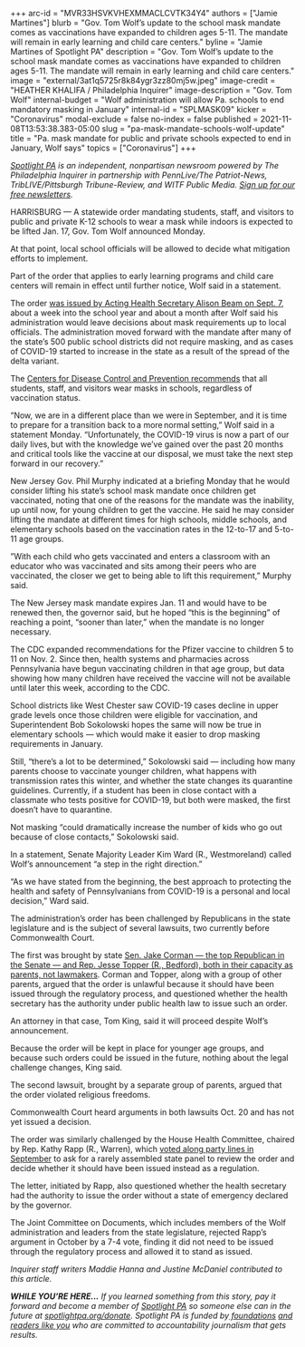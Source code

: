 +++
arc-id = "MVR33HSVKVHEXMMACLCVTK34Y4"
authors = ["Jamie Martines"]
blurb = "Gov. Tom Wolf’s update to the school mask mandate comes as vaccinations have expanded to children ages 5-11. The mandate will remain in early learning and child care centers."
byline = "Jamie Martines of Spotlight PA"
description = "Gov. Tom Wolf’s update to the school mask mandate comes as vaccinations have expanded to children ages 5-11. The mandate will remain in early learning and child care centers."
image = "external/3at1q5725r8k84ygr3zz80mj5w.jpeg"
image-credit = "HEATHER KHALIFA / Philadelphia Inquirer"
image-description = "Gov. Tom Wolf"
internal-budget = "Wolf administration will allow Pa. schools to end mandatory masking in January"
internal-id = "SPLMASK09"
kicker = "Coronavirus"
modal-exclude = false
no-index = false
published = 2021-11-08T13:53:38.383-05:00
slug = "pa-mask-mandate-schools-wolf-update"
title = "Pa. mask mandate for public and private schools expected to end in January, Wolf says"
topics = ["Coronavirus"]
+++

<a href="https://www.spotlightpa.org/"><i>Spotlight PA</i></a><i> is an independent, nonpartisan newsroom powered by The Philadelphia Inquirer in partnership with PennLive/The Patriot-News, TribLIVE/Pittsburgh Tribune-Review, and WITF Public Media. </i><a href="https://www.spotlightpa.org/newsletters"><i>Sign up for our free newsletters</i></a><i>.</i>

HARRISBURG — A statewide order mandating students, staff, and visitors to public and private K-12 schools to wear a mask while indoors is expected to be lifted Jan. 17, Gov. Tom Wolf announced Monday.

At that point, local school officials will be allowed to decide what mitigation efforts to implement.

Part of the order that applies to early learning programs and child care centers will remain in effect until further notice, Wolf said in a statement.

<script src="https://www.spotlightpa.org/embed.js" async></script><div data-spl-embed-version="1" data-spl-src="https://www.spotlightpa.org/embeds/newsletter/"></div>

The order <a href="https://www.spotlightpa.org/news/2021/08/pa-school-mask-mandate-tom-wolf-covid-19-coronavirus/">was issued by Acting Health Secretary Alison Beam on Sept. 7</a>, about a week into the school year and about a month after Wolf said his administration would leave decisions about mask requirements up to local officials. The administration moved forward with the mandate after many of the state’s 500 public school districts did not require masking, and as cases of COVID-19 started to increase in the state as a result of the spread of the delta variant.

The <a href="https://www.cdc.gov/coronavirus/2019-ncov/community/schools-childcare/k-12-guidance.html">Centers for Disease Control and Prevention recommends</a> that all students, staff, and visitors wear masks in schools, regardless of vaccination status.

“Now, we are in a different place than we were in September, and it is time to prepare for a transition back to a more normal setting,” Wolf said in a statement Monday. “Unfortunately, the COVID-19 virus is now a part of our daily lives, but with the knowledge we’ve gained over the past 20 months and critical tools like the vaccine at our disposal, we must take the next step forward in our recovery.”

New Jersey Gov. Phil Murphy indicated at a briefing Monday that he would consider lifting his state’s school mask mandate once children get vaccinated, noting that one of the reasons for the mandate was the inability, up until now, for young children to get the vaccine. He said he may consider lifting the mandate at different times for high schools, middle schools, and elementary schools based on the vaccination rates in the 12-to-17 and 5-to-11 age groups.

”With each child who gets vaccinated and enters a classroom with an educator who was vaccinated and sits among their peers who are vaccinated, the closer we get to being able to lift this requirement,” Murphy said.

The New Jersey mask mandate expires Jan. 11 and would have to be renewed then, the governor said, but he hoped “this is the beginning” of reaching a point, “sooner than later,” when the mandate is no longer necessary.

The CDC expanded recommendations for the Pfizer vaccine to children 5 to 11 on Nov. 2. Since then, health systems and pharmacies across Pennsylvania have begun vaccinating children in that age group, but data showing how many children have received the vaccine will not be available until later this week, according to the CDC.

School districts like West Chester saw COVID-19 cases decline in upper grade levels once those children were eligible for vaccination, and Superintendent Bob Sokolowski hopes the same will now be true in elementary schools — which would make it easier to drop masking requirements in January.

Still, “there’s a lot to be determined,” Sokolowski said — including how many parents choose to vaccinate younger children, what happens with transmission rates this winter, and whether the state changes its quarantine guidelines. Currently, if a student has been in close contact with a classmate who tests positive for COVID-19, but both were masked, the first doesn’t have to quarantine.

Not masking “could dramatically increase the number of kids who go out because of close contacts,” Sokolowski said.

In a statement, Senate Majority Leader Kim Ward (R., Westmoreland) called Wolf’s announcement “a step in the right direction.”

“As we have stated from the beginning, the best approach to protecting the health and safety of Pennsylvanians from COVID-19 is a personal and local decision,” Ward said.

The administration’s order has been challenged by Republicans in the state legislature and is the subject of several lawsuits, two currently before Commonwealth Court.

The first was brought by state <a href="https://www.spotlightpa.org/news/2021/09/pa-school-mask-mandate-lawsuit-amistad-project-trump/">Sen. Jake Corman — the top Republican in the Senate — and Rep. Jesse Topper (R., Bedford), both in their capacity as parents, not lawmakers</a>. Corman and Topper, along with a group of other parents, argued that the order is unlawful because it should have been issued through the regulatory process, and questioned whether the health secretary has the authority under public health law to issue such an order.

An attorney in that case, Tom King, said it will proceed despite Wolf’s announcement.

Because the order will be kept in place for younger age groups, and because such orders could be issued in the future, nothing about the legal challenge changes, King said.

The second lawsuit, brought by a separate group of parents, argued that the order violated religious freedoms.

<script src="https://www.spotlightpa.org/embed.js" async></script><div data-spl-embed-version="1" data-spl-src="https://www.spotlightpa.org/embeds/donate/?eyebrow_text=SUPPORT%20SPOTLIGHT%20PA&cta_text=YES%2C%20DOUBLE%20MY%20GIFT&teaser_text=Support%20Spotlight%20PA's%20vital%20investigative%20journalism%20for%20Pennsylvania%20and%20for%20a%20limited%20time%2C%20all%20gifts%20will%20be%20DOUBLED."></div>

Commonwealth Court heard arguments in both lawsuits Oct. 20 and has not yet issued a decision.

The order was similarly challenged by the House Health Committee, chaired by Rep. Kathy Rapp (R., Warren), which <a href="https://www.legis.state.pa.us/cfdocs/legis/RCC/Public/listVoteSummaryH.cfm?sYear=2021&sInd=0&cteeCde=55&theDate=09/14/2021&RollCallId=944">voted along party lines in September</a> to ask for a rarely assembled state panel to review the order and decide whether it should have been issued instead as a regulation.

The letter, initiated by Rapp, also questioned whether the health secretary had the authority to issue the order without a state of emergency declared by the governor.

The Joint Committee on Documents, which includes members of the Wolf administration and leaders from the state legislature, rejected Rapp’s argument in October by a 7-4 vote, finding it did not need to be issued through the regulatory process and allowed it to stand as issued.

<i>Inquirer staff writers Maddie Hanna and Justine McDaniel contributed to this article.</i>

<i><b>WHILE YOU’RE HERE...</b></i><i> If you learned something from this story, pay it forward and become a member of </i><a href="https://www.spotlightpa.org/"><i>Spotlight PA</i></a><i> so someone else can in the future at </i><a href="http://spotlightpa.org/donate"><i>spotlightpa.org/donate</i></a><i>. Spotlight PA is funded by</i><a href="https://www.spotlightpa.org/support"><i> foundations</i></a><i> </i><a href="https://www.spotlightpa.org/support"><i>and readers like you</i></a><i> who are committed to accountability journalism that gets results.</i>

